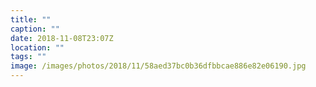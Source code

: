 ```yaml
---
title: ""
caption: ""
date: 2018-11-08T23:07Z
location: ""
tags: ""
image: /images/photos/2018/11/58aed37bc0b36dfbbcae886e82e06190.jpg
---
```

